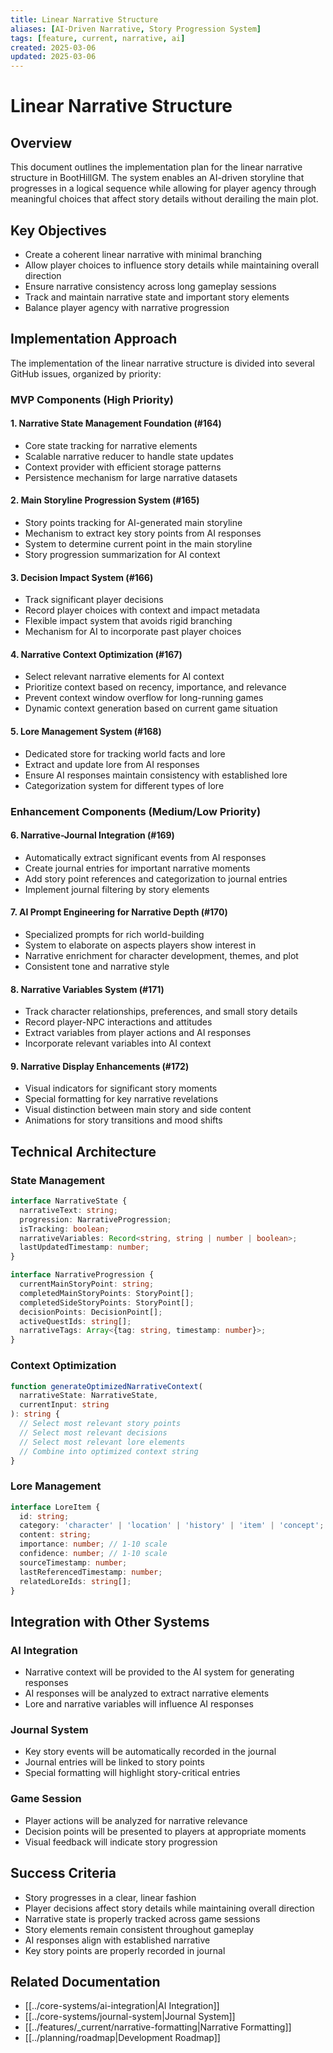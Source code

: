 ```yaml
---
title: Linear Narrative Structure
aliases: [AI-Driven Narrative, Story Progression System]
tags: [feature, current, narrative, ai]
created: 2025-03-06
updated: 2025-03-06
---
```


# Linear Narrative Structure

## Overview
This document outlines the implementation plan for the linear narrative structure in BootHillGM. The system enables an AI-driven storyline that progresses in a logical sequence while allowing for player agency through meaningful choices that affect story details without derailing the main plot.

## Key Objectives
- Create a coherent linear narrative with minimal branching
- Allow player choices to influence story details while maintaining overall direction
- Ensure narrative consistency across long gameplay sessions
- Track and maintain narrative state and important story elements
- Balance player agency with narrative progression

## Implementation Approach
The implementation of the linear narrative structure is divided into several GitHub issues, organized by priority:

### MVP Components (High Priority)

#### 1. Narrative State Management Foundation (#164)
- Core state tracking for narrative elements
- Scalable narrative reducer to handle state updates
- Context provider with efficient storage patterns
- Persistence mechanism for large narrative datasets

#### 2. Main Storyline Progression System (#165)
- Story points tracking for AI-generated main storyline
- Mechanism to extract key story points from AI responses
- System to determine current point in the main storyline
- Story progression summarization for AI context

#### 3. Decision Impact System (#166)
- Track significant player decisions
- Record player choices with context and impact metadata
- Flexible impact system that avoids rigid branching
- Mechanism for AI to incorporate past player choices

#### 4. Narrative Context Optimization (#167)
- Select relevant narrative elements for AI context
- Prioritize context based on recency, importance, and relevance
- Prevent context window overflow for long-running games
- Dynamic context generation based on current game situation

#### 5. Lore Management System (#168)
- Dedicated store for tracking world facts and lore
- Extract and update lore from AI responses
- Ensure AI responses maintain consistency with established lore
- Categorization system for different types of lore

### Enhancement Components (Medium/Low Priority)

#### 6. Narrative-Journal Integration (#169)
- Automatically extract significant events from AI responses
- Create journal entries for important narrative moments
- Add story point references and categorization to journal entries
- Implement journal filtering by story elements

#### 7. AI Prompt Engineering for Narrative Depth (#170)
- Specialized prompts for rich world-building
- System to elaborate on aspects players show interest in
- Narrative enrichment for character development, themes, and plot
- Consistent tone and narrative style

#### 8. Narrative Variables System (#171)
- Track character relationships, preferences, and small story details
- Record player-NPC interactions and attitudes
- Extract variables from player actions and AI responses
- Incorporate relevant variables into AI context

#### 9. Narrative Display Enhancements (#172)
- Visual indicators for significant story moments
- Special formatting for key narrative revelations
- Visual distinction between main story and side content
- Animations for story transitions and mood shifts

## Technical Architecture

### State Management
```typescript
interface NarrativeState {
  narrativeText: string;
  progression: NarrativeProgression;
  isTracking: boolean;
  narrativeVariables: Record<string, string | number | boolean>;
  lastUpdatedTimestamp: number;
}

interface NarrativeProgression {
  currentMainStoryPoint: string;
  completedMainStoryPoints: StoryPoint[];
  completedSideStoryPoints: StoryPoint[];
  decisionPoints: DecisionPoint[];
  activeQuestIds: string[];
  narrativeTags: Array<{tag: string, timestamp: number}>;
}
```

### Context Optimization
```typescript
function generateOptimizedNarrativeContext(
  narrativeState: NarrativeState,
  currentInput: string
): string {
  // Select most relevant story points
  // Select most relevant decisions
  // Select most relevant lore elements
  // Combine into optimized context string
}
```

### Lore Management
```typescript
interface LoreItem {
  id: string;
  category: 'character' | 'location' | 'history' | 'item' | 'concept';
  content: string;
  importance: number; // 1-10 scale
  confidence: number; // 1-10 scale
  sourceTimestamp: number;
  lastReferencedTimestamp: number;
  relatedLoreIds: string[];
}
```

## Integration with Other Systems

### AI Integration
- Narrative context will be provided to the AI system for generating responses
- AI responses will be analyzed to extract narrative elements
- Lore and narrative variables will influence AI responses

### Journal System
- Key story events will be automatically recorded in the journal
- Journal entries will be linked to story points
- Special formatting will highlight story-critical entries

### Game Session
- Player actions will be analyzed for narrative relevance
- Decision points will be presented to players at appropriate moments
- Visual feedback will indicate story progression

## Success Criteria
- Story progresses in a clear, linear fashion
- Player decisions affect story details while maintaining overall direction
- Narrative state is properly tracked across game sessions
- Story elements remain consistent throughout gameplay
- AI responses align with established narrative
- Key story points are properly recorded in journal

## Related Documentation
- [[../core-systems/ai-integration|AI Integration]]
- [[../core-systems/journal-system|Journal System]]
- [[../features/_current/narrative-formatting|Narrative Formatting]]
- [[../planning/roadmap|Development Roadmap]]
